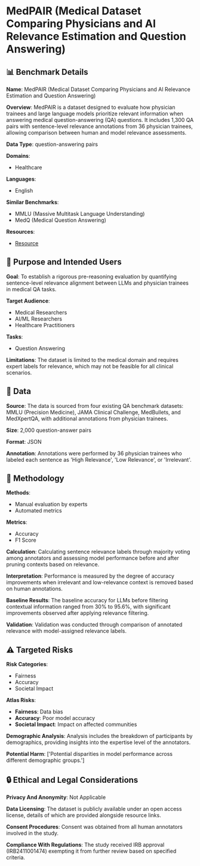 # MedPAIR (Medical Dataset Comparing Physicians and AI Relevance Estimation and Question Answering)

## 📊 Benchmark Details

**Name**: MedPAIR (Medical Dataset Comparing Physicians and AI Relevance Estimation and Question Answering)

**Overview**: MedPAIR is a dataset designed to evaluate how physician trainees and large language models prioritize relevant information when answering medical question-answering (QA) questions. It includes 1,300 QA pairs with sentence-level relevance annotations from 36 physician trainees, allowing comparison between human and model relevance assessments.

**Data Type**: question-answering pairs

**Domains**:
- Healthcare

**Languages**:
- English

**Similar Benchmarks**:
- MMLU (Massive Multitask Language Understanding)
- MedQ (Medical Question Answering)

**Resources**:
- [Resource](http://medpair.csail.mit.edu/)

## 🎯 Purpose and Intended Users

**Goal**: To establish a rigorous pre-reasoning evaluation by quantifying sentence-level relevance alignment between LLMs and physician trainees in medical QA tasks.

**Target Audience**:
- Medical Researchers
- AI/ML Researchers
- Healthcare Practitioners

**Tasks**:
- Question Answering

**Limitations**: The dataset is limited to the medical domain and requires expert labels for relevance, which may not be feasible for all clinical scenarios.

## 💾 Data

**Source**: The data is sourced from four existing QA benchmark datasets: MMLU (Precision Medicine), JAMA Clinical Challenge, MedBullets, and MedXpertQA, with additional annotations from physician trainees.

**Size**: 2,000 question-answer pairs

**Format**: JSON

**Annotation**: Annotations were performed by 36 physician trainees who labeled each sentence as 'High Relevance', 'Low Relevance', or 'Irrelevant'.

## 🔬 Methodology

**Methods**:
- Manual evaluation by experts
- Automated metrics

**Metrics**:
- Accuracy
- F1 Score

**Calculation**: Calculating sentence relevance labels through majority voting among annotators and assessing model performance before and after pruning contexts based on relevance.

**Interpretation**: Performance is measured by the degree of accuracy improvements when irrelevant and low-relevance context is removed based on human annotations.

**Baseline Results**: The baseline accuracy for LLMs before filtering contextual information ranged from 30% to 95.6%, with significant improvements observed after applying relevance filtering.

**Validation**: Validation was conducted through comparison of annotated relevance with model-assigned relevance labels.

## ⚠️ Targeted Risks

**Risk Categories**:
- Fairness
- Accuracy
- Societal Impact

**Atlas Risks**:
- **Fairness**: Data bias
- **Accuracy**: Poor model accuracy
- **Societal Impact**: Impact on affected communities

**Demographic Analysis**: Analysis includes the breakdown of participants by demographics, providing insights into the expertise level of the annotators.

**Potential Harm**: ['Potential disparities in model performance across different demographic groups.']

## 🔒 Ethical and Legal Considerations

**Privacy And Anonymity**: Not Applicable

**Data Licensing**: The dataset is publicly available under an open access license, details of which are provided alongside resource links.

**Consent Procedures**: Consent was obtained from all human annotators involved in the study.

**Compliance With Regulations**: The study received IRB approval (IRB2411001474) exempting it from further review based on specified criteria.
